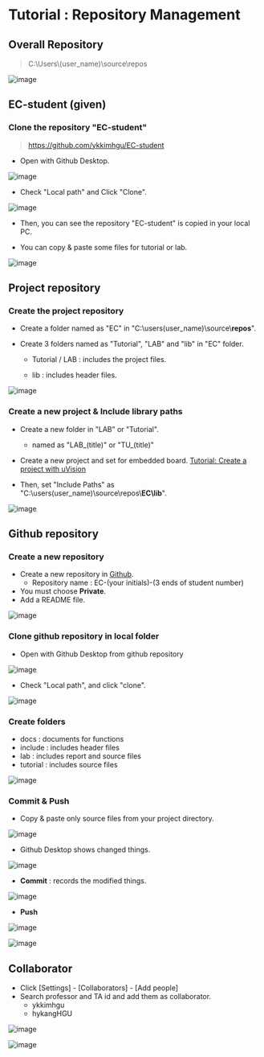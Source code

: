# Tutorial : Repository Management



## Overall Repository

> C:\Users\\(user_name)\source\repos

![image](https://user-images.githubusercontent.com/91526930/191556057-65dca8d4-1ed8-465f-be78-dad817e5d10f.png)





## EC-student (given)

### Clone the repository "EC-student"

> https://github.com/ykkimhgu/EC-student

- Open with Github Desktop.

![image](https://user-images.githubusercontent.com/91526930/191557234-4d78a0b4-6caf-4a75-9de2-14453dc80d04.png)



- Check "Local path" and Click "Clone".

![image](https://user-images.githubusercontent.com/91526930/191557650-3c358004-3040-433f-b393-62e7af8cf8ce.png)



- Then, you can see the repository "EC-student" is copied in your local PC.

- You can copy & paste some files for tutorial or lab.

![image](https://user-images.githubusercontent.com/91526930/191560757-d2575d84-97f1-49e0-b7d7-49909913fc0f.png)



## Project repository

### Create the project repository

- Create a folder named as "EC" in "C:\users\(user_name)\source\\**repos**\".

- Create 3 folders named as "Tutorial", "LAB" and "lib" in "EC" folder.

  - Tutorial / LAB : includes the project files.

  - lib : includes header files.

![image](https://user-images.githubusercontent.com/91526930/191545719-22cd8352-764b-4ec5-ba44-1f001e28e89b.png)

### Create a new project & Include library paths

- Create a new folder in "LAB" or  "Tutorial".
  - named as "LAB\_(title)" or "TU\_(title)"

- Create a new project and set for embedded board. [Tutorial: Create a project with uVision](https://ykkim.gitbook.io/ec/course/tutorial/mdk-uvision/create-a-project-with-uvision)
- Then, set "Include Paths" as "C:\users\(user_name)\source\repos\\**EC\lib**".

![image](https://user-images.githubusercontent.com/91526930/191547513-cd560068-4d3b-4294-97a8-729898d1c6d6.png)





## Github repository 

### Create a new repository

- Create a new repository in [Github](www.github.com).
  - Repository name : EC-(your initials)-(3 ends of student number)
- You must choose **Private**.
- Add a README file.

![image](https://user-images.githubusercontent.com/91526930/191548704-cf0feaa9-09ea-4e3a-a4d8-e4f9586699c4.png)



### Clone github repository in local folder

- Open with Github Desktop from github repository

![image](https://user-images.githubusercontent.com/91526930/191561482-6196cbea-0aae-4462-a982-f583f169e24a.png)

- Check "Local path", and click "clone".

![image](https://user-images.githubusercontent.com/91526930/191552158-3a893f73-ba20-48d4-a237-aca4465706b1.png)



### Create folders

- docs : documents for functions
- include : includes header files
- lab : includes report and source files
- tutorial : includes source files

![image](https://user-images.githubusercontent.com/91526930/191554413-5ac21137-b68f-4792-8b42-e2ef27aec442.png)



### Commit & Push

- Copy & paste only source files from your project directory.

![image](https://user-images.githubusercontent.com/91526930/191562662-0cf216f2-dc2e-4d55-8506-f8800d613b1f.png)

- Github Desktop shows changed things.

![image](https://user-images.githubusercontent.com/91526930/191564347-80c028a6-c4f4-4b77-8ef0-bc4f9acd5904.png)



- **Commit** : records the modified things.

![image](https://user-images.githubusercontent.com/91526930/191563571-29cd4122-d2f8-4559-8dca-e4080b7521d6.png)



- **Push**

![image](https://user-images.githubusercontent.com/91526930/191565111-0ab1454e-63bf-430e-ac82-85e5e5cbeda6.png)



![image](https://user-images.githubusercontent.com/91526930/191565626-489af687-d429-4bd8-9849-2b439fe60f80.png)



## Collaborator

- Click [Settings] - [Collaborators] - [Add people]
- Search professor and TA id and add them as collaborator.
  - ykkimhgu
  - hykangHGU

![image](https://user-images.githubusercontent.com/91526930/191632075-90f7d8d2-422b-4bdb-bf9e-19c624bb88b9.png)

![image](https://user-images.githubusercontent.com/91526930/191632610-e2cb1c52-1602-4b7d-a67d-b20f98d291df.png)